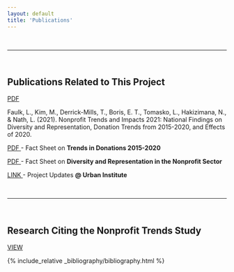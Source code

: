 ```yaml
---
layout: default
title: 'Publications'
---
```



<br>
<hr>
<br>

## Publications Related to This Project 

 
<a href="https://www.urban.org/sites/default/files/2022-10/Nonprofit%20Trends%20and%20Impacts%202021.pdf" class="button3"> PDF </a> 
<blockcode>
<div class="cite">
Faulk, L., Kim, M., Derrick-Mills, T., Boris, E. T., Tomasko, L., Hakizimana, N., & Nath, L. (2021). Nonprofit Trends and Impacts 2021: National Findings on Diversity and Representation, Donation Trends from 2015-2020, and Effects of 2020. 
</div> 
</blockcode>


  
<a href="https://www.urban.org/sites/default/files/2021/10/07/nonprofit_trends_and_impacts_2021_donation_fact_sheet.pdf" class="button3"> PDF </a> - Fact Sheet on **Trends in Donations 2015-2020** 

<a href="https://www.urban.org/sites/default/files/2021/11/05/national_findings_on_diversity_and_representation_in_the_nonprofit_sector.pdf" class="button3"> PDF </a>  - Fact Sheet on  **Diversity and Representation in the Nonprofit Sector**  

<a href="https://www.urban.org/partnering-understand-long-term-trends-nonprofit-organization-activities-and-needs" class="button3"> LINK </a>  -  Project Updates **@ Urban Institute** 

<br>

----------

<br> 

## Research Citing the Nonprofit Trends Study 

<a href="https://scholar.google.com/scholar?start=0&hl=en&as_sdt=20000005&sciodt=1,21&cites=1166513345463666613&scipsc=" class="button3"> VIEW </a>

{% include_relative _bibliography/bibliography.html %}

<!--   see the _bibliography folder for instructions on updating   -->
